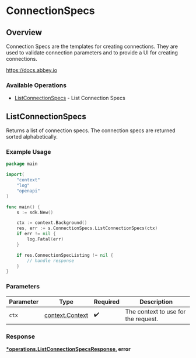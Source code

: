 # ConnectionSpecs

## Overview

Connection Specs are the templates for creating connections.
They are used to validate connection parameters and to provide a UI for creating connections.


<https://docs.abbey.io>
### Available Operations

* [ListConnectionSpecs](#listconnectionspecs) - List Connection Specs

## ListConnectionSpecs

Returns a list of connection specs.
The connection specs are returned sorted alphabetically.


### Example Usage

```go
package main

import(
	"context"
	"log"
	"openapi"
)

func main() {
    s := sdk.New()

    ctx := context.Background()
    res, err := s.ConnectionSpecs.ListConnectionSpecs(ctx)
    if err != nil {
        log.Fatal(err)
    }

    if res.ConnectionSpecListing != nil {
        // handle response
    }
}
```

### Parameters

| Parameter                                             | Type                                                  | Required                                              | Description                                           |
| ----------------------------------------------------- | ----------------------------------------------------- | ----------------------------------------------------- | ----------------------------------------------------- |
| `ctx`                                                 | [context.Context](https://pkg.go.dev/context#Context) | :heavy_check_mark:                                    | The context to use for the request.                   |


### Response

**[*operations.ListConnectionSpecsResponse](../../models/operations/listconnectionspecsresponse.md), error**

